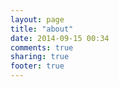 ```yaml
---
layout: page
title: "about"
date: 2014-09-15 00:34
comments: true
sharing: true
footer: true
---
```

